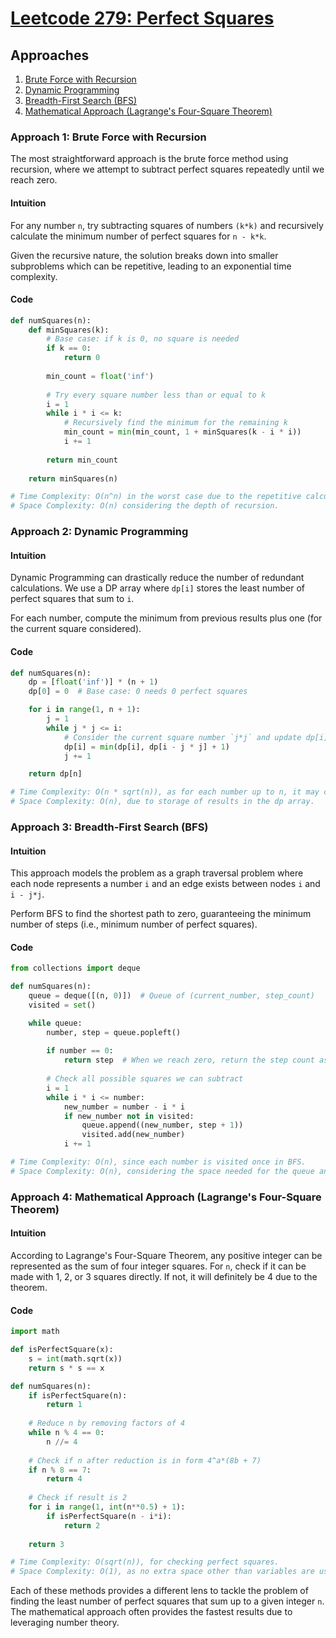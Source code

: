 # [Leetcode 279: Perfect Squares](https://leetcode.com/problems/perfect-squares/)

## Approaches

1. [Brute Force with Recursion](#approach-1)
2. [Dynamic Programming](#approach-2)
3. [Breadth-First Search (BFS)](#approach-3)
4. [Mathematical Approach (Lagrange's Four-Square Theorem)](#approach-4)

### Approach 1: Brute Force with Recursion

The most straightforward approach is the brute force method using recursion, where we attempt to subtract perfect squares repeatedly until we reach zero.

#### Intuition

For any number `n`, try subtracting squares of numbers `(k*k)` and recursively calculate the minimum number of perfect squares for `n - k*k`.

Given the recursive nature, the solution breaks down into smaller subproblems which can be repetitive, leading to an exponential time complexity.

#### Code

```python
def numSquares(n):
    def minSquares(k):
        # Base case: if k is 0, no square is needed
        if k == 0:
            return 0
        
        min_count = float('inf')
        
        # Try every square number less than or equal to k
        i = 1
        while i * i <= k:
            # Recursively find the minimum for the remaining k
            min_count = min(min_count, 1 + minSquares(k - i * i))
            i += 1
            
        return min_count
    
    return minSquares(n)

# Time Complexity: O(n^n) in the worst case due to the repetitive calculations.
# Space Complexity: O(n) considering the depth of recursion.
```

### Approach 2: Dynamic Programming

#### Intuition

Dynamic Programming can drastically reduce the number of redundant calculations. We use a DP array where `dp[i]` stores the least number of perfect squares that sum to `i`.

For each number, compute the minimum from previous results plus one (for the current square considered).

#### Code

```python
def numSquares(n):
    dp = [float('inf')] * (n + 1)
    dp[0] = 0  # Base case: 0 needs 0 perfect squares

    for i in range(1, n + 1):
        j = 1
        while j * j <= i:
            # Consider the current square number `j*j` and update dp[i]
            dp[i] = min(dp[i], dp[i - j * j] + 1)
            j += 1

    return dp[n]

# Time Complexity: O(n * sqrt(n)), as for each number up to n, it may calculations up to sqrt(n) squares.
# Space Complexity: O(n), due to storage of results in the dp array.
```

### Approach 3: Breadth-First Search (BFS)

#### Intuition

This approach models the problem as a graph traversal problem where each node represents a number `i` and an edge exists between nodes `i` and `i - j*j`.

Perform BFS to find the shortest path to zero, guaranteeing the minimum number of steps (i.e., minimum number of perfect squares).

#### Code

```python
from collections import deque

def numSquares(n):
    queue = deque([(n, 0)])  # Queue of (current_number, step_count)
    visited = set()

    while queue:
        number, step = queue.popleft()
        
        if number == 0:
            return step  # When we reach zero, return the step count as the answer
        
        # Check all possible squares we can subtract
        i = 1
        while i * i <= number:
            new_number = number - i * i
            if new_number not in visited:
                queue.append((new_number, step + 1))
                visited.add(new_number)
            i += 1

# Time Complexity: O(n), since each number is visited once in BFS.
# Space Complexity: O(n), considering the space needed for the queue and visited set.
```

### Approach 4: Mathematical Approach (Lagrange's Four-Square Theorem)

#### Intuition

According to Lagrange's Four-Square Theorem, any positive integer can be represented as the sum of four integer squares. For `n`, check if it can be made with 1, 2, or 3 squares directly. If not, it will definitely be 4 due to the theorem.

#### Code

```python
import math

def isPerfectSquare(x):
    s = int(math.sqrt(x))
    return s * s == x

def numSquares(n):
    if isPerfectSquare(n):
        return 1
    
    # Reduce n by removing factors of 4
    while n % 4 == 0:
        n //= 4
    
    # Check if n after reduction is in form 4^a*(8b + 7)
    if n % 8 == 7:
        return 4
    
    # Check if result is 2
    for i in range(1, int(n**0.5) + 1):
        if isPerfectSquare(n - i*i):
            return 2
    
    return 3

# Time Complexity: O(sqrt(n)), for checking perfect squares.
# Space Complexity: O(1), as no extra space other than variables are used.
```

Each of these methods provides a different lens to tackle the problem of finding the least number of perfect squares that sum up to a given integer `n`. The mathematical approach often provides the fastest results due to leveraging number theory.

